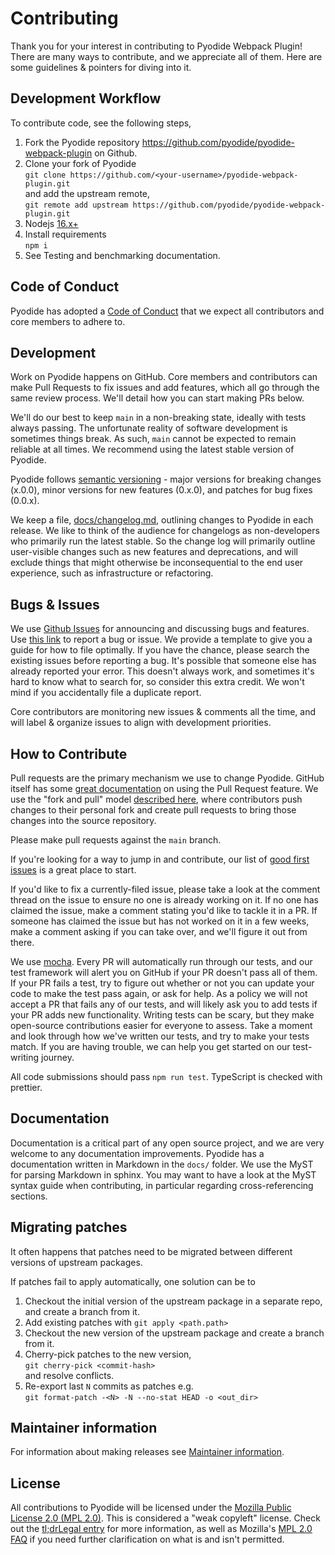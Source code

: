 # Contributing

Thank you for your interest in contributing to Pyodide Webpack Plugin! There are many ways to contribute, and we appreciate all of them. Here are some guidelines & pointers for diving into it.

## Development Workflow

To contribute code, see the following steps,

1. Fork the Pyodide repository https://github.com/pyodide/pyodide-webpack-plugin on Github.
2. Clone your fork of Pyodide\
   `git clone https://github.com/<your-username>/pyodide-webpack-plugin.git`\
   and add the upstream remote,\
   `git remote add upstream https://github.com/pyodide/pyodide-webpack-plugin.git`
3. Nodejs [16.x+](https://nodejs.org/en/)
4. Install requirements\
   `npm i`
5. See Testing and benchmarking documentation.

## Code of Conduct

Pyodide has adopted a [Code of Conduct](https://pyodide.org/en/stable/project/code-of-conduct.html#code-of-conduct) that we expect all contributors and core members to adhere to.

## Development

Work on Pyodide happens on GitHub. Core members and contributors can make Pull Requests to fix issues and add features, which all go through the same review process. We'll detail how you can start making PRs below.

We'll do our best to keep `main` in a non-breaking state, ideally with tests always passing. The unfortunate reality of software development is sometimes things break. As such, `main` cannot be expected to remain reliable at all times. We recommend using the latest stable version of Pyodide.

Pyodide follows [semantic versioning](http://semver.org/) - major versions for breaking changes (x.0.0), minor versions for new features (0.x.0), and patches for bug fixes (0.0.x).

We keep a file, [docs/changelog.md](./docs/changelog.md), outlining changes to Pyodide in each release. We like to think of the audience for changelogs as non-developers who primarily run the latest stable. So the change log will primarily outline user-visible changes such as new features and deprecations, and will exclude things that might otherwise be inconsequential to the end user experience, such as infrastructure or refactoring.

## Bugs & Issues

We use [Github Issues](https://github.com/pyodide/pyodide-webpack-plugin/issues) for announcing and discussing bugs and features. Use [this link](https://github.com/pyodide/pyodide-webpack-plugin/issues/new) to report a bug or issue. We provide a template to give you a guide for how to file optimally. If you have the chance, please search the existing issues before reporting a bug. It's possible that someone else has already reported your error. This doesn't always work, and sometimes it's hard to know what to search for, so consider this extra credit. We won't mind if you accidentally file a duplicate report.

Core contributors are monitoring new issues & comments all the time, and will label & organize issues to align with development priorities.

## How to Contribute

Pull requests are the primary mechanism we use to change Pyodide. GitHub itself has some [great documentation](https://help.github.com/articles/about-pull-requests/) on using the Pull Request feature. We use the "fork and pull" model [described here](https://help.github.com/articles/about-pull-requests/), where contributors push changes to their personal fork and create pull requests to bring those changes into the source repository.

Please make pull requests against the `main` branch.

If you're looking for a way to jump in and contribute, our list of [good first issues](https://github.com/pyodide/pyodide-webpack-plugin/labels/good%20first%20issue) is a great place to start.

If you'd like to fix a currently-filed issue, please take a look at the comment thread on the issue to ensure no one is already working on it. If no one has claimed the issue, make a comment stating you'd like to tackle it in a PR. If someone has claimed the issue but has not worked on it in a few weeks, make a comment asking if you can take over, and we'll figure it out from there.

We use [mocha](https://www.npmjs.com/package/mocha). Every PR will automatically run through our tests, and our test framework will alert you on GitHub if your PR doesn't pass all of them. If your PR fails a test, try to figure out whether or not you can update your code to make the test pass again, or ask for help. As a policy we will not accept a PR that fails any of our tests, and will likely ask you to add tests if your PR adds new functionality. Writing tests can be scary, but they make open-source contributions easier for everyone to assess. Take a moment and look through how we've written our tests, and try to make your tests match. If you are having trouble, we can help you get started on our test-writing journey.

All code submissions should pass `npm run test`. TypeScript is checked with prettier.

## Documentation

Documentation is a critical part of any open source project, and we are very welcome to any documentation improvements. Pyodide has a documentation written in Markdown in the `docs/` folder. We use the MyST for parsing Markdown in sphinx. You may want to have a look at the MyST syntax guide when contributing, in particular regarding cross-referencing sections.

## Migrating patches

It often happens that patches need to be migrated between different versions of upstream packages.

If patches fail to apply automatically, one solution can be to

1. Checkout the initial version of the upstream package in a separate repo, and create a branch from it.
2. Add existing patches with `git apply <path.path>`
3. Checkout the new version of the upstream package and create a branch from it.
4. Cherry-pick patches to the new version,\
   `git cherry-pick <commit-hash>`\
   and resolve conflicts.
5. Re-export last `N` commits as patches e.g.\
   `git format-patch -<N> -N --no-stat HEAD -o <out_dir>`

## Maintainer information

For information about making releases see [Maintainer information](https://pyodide.org/en/stable/development/maintainers.html#maintainer-information).

## License

All contributions to Pyodide will be licensed under the [Mozilla Public License 2.0 (MPL 2.0)](https://www.mozilla.org/en-US/MPL/2.0/). This is considered a "weak copyleft" license. Check out the [tl;drLegal entry](<https://tldrlegal.com/license/mozilla-public-license-2.0-(mpl-2)>) for more information, as well as Mozilla's [MPL 2.0 FAQ](https://www.mozilla.org/en-US/MPL/2.0/FAQ/) if you need further clarification on what is and isn't permitted.
